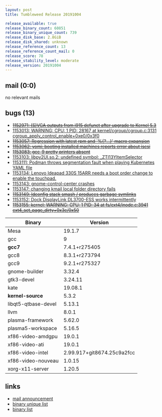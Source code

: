 ```yaml
---
layout: post
title: Tumbleweed Release 20191004

release_available: true
release_binary_count: 60851
release_binary_unique_count: 739
release_disk_base: 2.8GiB
release_disk_shared: unknown
release_reference_count: 13
release_reference_count_mail: 0
release_score: 78
release_stability_level: moderate
release_version: 20191004
---
```


## mail (0:0)

no relevant mails

## bugs (13)

<!--more-->

- ~~[1152971: (S)VGA outputs from i915 defunct after upgrade to Kernel 5.3](https://bugzilla.opensuse.org/show_bug.cgi?id=1152971)~~
- [1153013: WARNING: CPU: 1 PID: 28167 at kernel/cgroup/cgroup.c:3131 cgroup_apply_control_enable+0xe0/0x3f0](https://bugzilla.opensuse.org/show_bug.cgi?id=1153013)
- ~~[1153057: Regression with latest rpm and `%{?...}' macro expansion](https://bugzilla.opensuse.org/show_bug.cgi?id=1153057)~~
- ~~[1153062: yomi: booting installed machines reports error about iscsi](https://bugzilla.opensuse.org/show_bug.cgi?id=1153062)~~
- ~~[1153083: gcc-9 pretty printers absent](https://bugzilla.opensuse.org/show_bug.cgi?id=1153083)~~
- [1153103: libpy2UI.so.2: undefined symbol: _ZTI13YItemSelector](https://bugzilla.opensuse.org/show_bug.cgi?id=1153103)
- [1153111: Podman throws segmentation fault when playing Kubernetes YAML file](https://bugzilla.opensuse.org/show_bug.cgi?id=1153111)
- [1153134: Lenovo Ideapad 330S 15ARR needs a boot order change to enable the touchpad.](https://bugzilla.opensuse.org/show_bug.cgi?id=1153134)
- [1153143: gnome-control-center crashes](https://bugzilla.opensuse.org/show_bug.cgi?id=1153143)
- [1153147: changing kmail local folder directory fails](https://bugzilla.opensuse.org/show_bug.cgi?id=1153147)
- ~~[1153149: ldconfig stack smash / produces garbage symlinks](https://bugzilla.opensuse.org/show_bug.cgi?id=1153149)~~
- [1153152: Dock DisplayLink DL3700-ESS works intermittently](https://bugzilla.opensuse.org/show_bug.cgi?id=1153152)
- ~~[1153155: kernel: WARNING: CPU: 1 PID: 34 at fs/ext4/inode.c:3941 ext4_set_page_dirty+0x3e/0x50](https://bugzilla.opensuse.org/show_bug.cgi?id=1153155)~~

Binary | Version
--- | ---
Mesa | 19.1.7
gcc | 9
**gcc7** | 7.4.1+r275405
gcc8 | 8.3.1+r273794
gcc9 | 9.2.1+r275327
gnome-builder | 3.32.4
gtk3-devel | 3.24.11
kate | 19.08.1
**kernel-source** | 5.3.2
libqt5-qtbase-devel | 5.13.1
llvm | 8.0.1
plasma-framework | 5.62.0
plasma5-workspace | 5.16.5
xf86-video-amdgpu | 19.0.1
xf86-video-ati | 19.0.1
xf86-video-intel | 2.99.917+git8674.25c9a2fcc
xf86-video-nouveau | 1.0.15
xorg-x11-server | 1.20.5

## links

- [mail announcement](https://lists.opensuse.org/opensuse-factory/2019-10/msg00057.html)
- [binary unique list](http://download.opensuse.org/history/20191004/rpm.unique.list)
- [binary list](http://download.opensuse.org/history/20191004/rpm.list)
